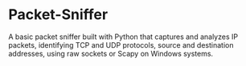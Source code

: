 # Packet-Sniffer
A basic packet sniffer built with Python that captures and analyzes IP packets, identifying TCP and UDP protocols, source and destination addresses, using raw sockets or Scapy on Windows systems.

